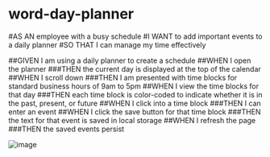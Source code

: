 # word-day-planner
#AS AN employee with a busy schedule
#I WANT to add important events to a daily planner
#SO THAT I can manage my time effectively

##GIVEN I am using a daily planner to create a schedule
##WHEN I open the planner
###THEN the current day is displayed at the top of the calendar
##WHEN I scroll down
###THEN I am presented with time blocks for standard business hours of 9am to 5pm
##WHEN I view the time blocks for that day
###THEN each time block is color-coded to indicate whether it is in the past, present, or future
##WHEN I click into a time block
###THEN I can enter an event
##WHEN I click the save button for that time block
###THEN the text for that event is saved in local storage
##WHEN I refresh the page
###THEN the saved events persist

![image](https://github.com/JasonArriaza/word-day-planner/assets/98302556/d05099d6-67ff-44bd-9edb-e28e09b82553)

